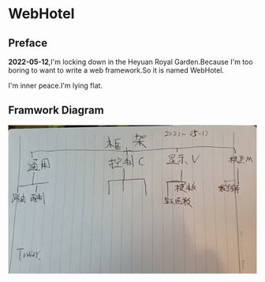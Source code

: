 # WebHotel
## Preface
**2022-05-12**,I'm locking down in the Heyuan Royal Garden.Because I'm too boring to want to write a web  framework.So it is named WebHotel.

I'm inner peace.I'm lying flat.

## Framwork Diagram
![frameworf](./resource/framwork.jpg)